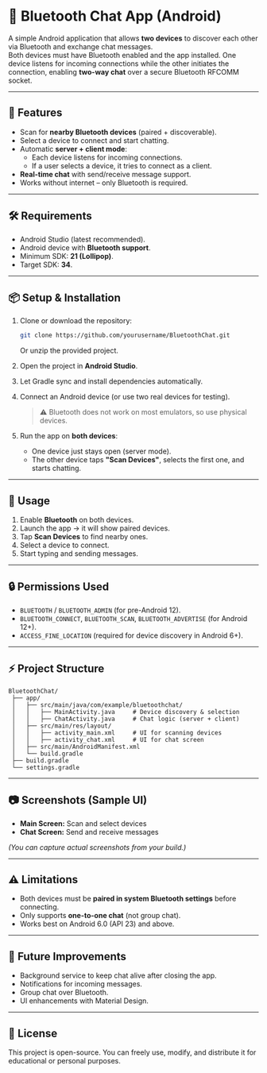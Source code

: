 # 📱 Bluetooth Chat App (Android)

A simple Android application that allows **two devices** to discover each other via Bluetooth and exchange chat messages.  
Both devices must have Bluetooth enabled and the app installed. One device listens for incoming connections while the other initiates the connection, enabling **two-way chat** over a secure Bluetooth RFCOMM socket.

---

## 🚀 Features
- Scan for **nearby Bluetooth devices** (paired + discoverable).  
- Select a device to connect and start chatting.  
- Automatic **server + client mode**:
  - Each device listens for incoming connections.
  - If a user selects a device, it tries to connect as a client.
- **Real-time chat** with send/receive message support.  
- Works without internet – only Bluetooth is required.  

---

## 🛠️ Requirements
- Android Studio (latest recommended).  
- Android device with **Bluetooth support**.  
- Minimum SDK: **21 (Lollipop)**.  
- Target SDK: **34**.  

---

## 📦 Setup & Installation
1. Clone or download the repository:
   ```bash
   git clone https://github.com/yourusername/BluetoothChat.git
   ```
   Or unzip the provided project.

2. Open the project in **Android Studio**.

3. Let Gradle sync and install dependencies automatically.

4. Connect an Android device (or use two real devices for testing).  
   > ⚠️ Bluetooth does not work on most emulators, so use physical devices.

5. Run the app on **both devices**:
   - One device just stays open (server mode).  
   - The other device taps **"Scan Devices"**, selects the first one, and starts chatting.  

---

## 📱 Usage
1. Enable **Bluetooth** on both devices.  
2. Launch the app → it will show paired devices.  
3. Tap **Scan Devices** to find nearby ones.  
4. Select a device to connect.  
5. Start typing and sending messages.  

---

## 🔒 Permissions Used
- `BLUETOOTH` / `BLUETOOTH_ADMIN` (for pre-Android 12).  
- `BLUETOOTH_CONNECT`, `BLUETOOTH_SCAN`, `BLUETOOTH_ADVERTISE` (for Android 12+).  
- `ACCESS_FINE_LOCATION` (required for device discovery in Android 6+).  

---

## ⚡ Project Structure
```
BluetoothChat/
 ├── app/
 │   ├── src/main/java/com/example/bluetoothchat/
 │   │   ├── MainActivity.java     # Device discovery & selection
 │   │   ├── ChatActivity.java     # Chat logic (server + client)
 │   ├── src/main/res/layout/
 │   │   ├── activity_main.xml     # UI for scanning devices
 │   │   ├── activity_chat.xml     # UI for chat screen
 │   ├── src/main/AndroidManifest.xml
 │   └── build.gradle
 ├── build.gradle
 └── settings.gradle
```

---

## 📷 Screenshots (Sample UI)
- **Main Screen:** Scan and select devices  
- **Chat Screen:** Send and receive messages  

*(You can capture actual screenshots from your build.)*

---

## ⚠️ Limitations
- Both devices must be **paired in system Bluetooth settings** before connecting.  
- Only supports **one-to-one chat** (not group chat).  
- Works best on Android 6.0 (API 23) and above.  

---

## 📌 Future Improvements
- Background service to keep chat alive after closing the app.  
- Notifications for incoming messages.  
- Group chat over Bluetooth.  
- UI enhancements with Material Design.  

---

## 📄 License
This project is open-source. You can freely use, modify, and distribute it for educational or personal purposes.  
